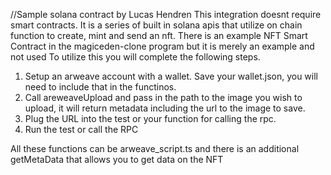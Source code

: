 //Sample solana contract by Lucas Hendren
This integration doesnt require smart contracts.  It is a series of built in solana apis that utilize on chain function to create, mint and send an nft.
There is an example NFT Smart Contract in the magiceden-clone program but it is merely an example and not used
To utilize this you will complete the following steps.

1.  Setup an arweave account with a wallet.  Save your wallet.json, you will need to include that in the functinos.
2.  Call areweaveUpload and pass in the path to the image you wish to upload, it will return metadata including the url to the image to save.
3.  Plug the URL into the test or your function for calling the rpc.  
4.  Run the test or call the RPC

All these functions can be arweave_script.ts and there is an additional getMetaData that allows you to get data on the NFT
